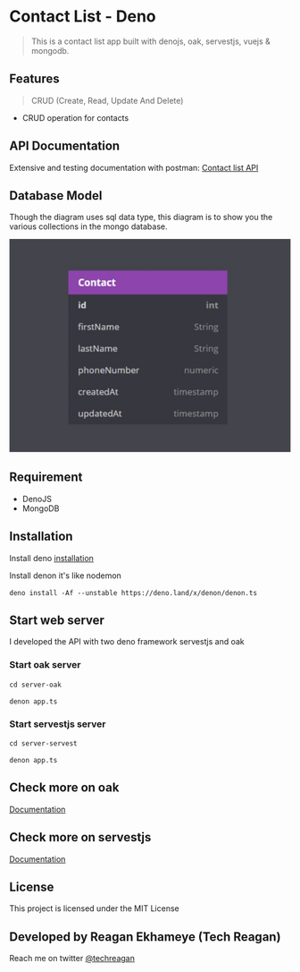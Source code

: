 # Contact List - Deno

> This is a contact list app built with denojs, oak, servestjs, vuejs & mongodb.

## Features

> CRUD (Create, Read, Update And Delete)

- CRUD operation for contacts

## API Documentation

Extensive and testing documentation with postman: [Contact list API](https://documenter.getpostman.com/view/9407876/SzmmUEYg?version=latest)

## Database Model

Though the diagram uses sql data type, this diagram is to show you the various collections in the mongo database.

![Screenshot](contact-ERD.jpg)

## Requirement

- DenoJS
- MongoDB

## Installation

Install deno [installation](https://deno.land/manual/getting_started/installation)

Install denon it's like nodemon

```console
deno install -Af --unstable https://deno.land/x/denon/denon.ts
```

## Start web server

I developed the API with two deno framework servestjs and oak

### Start oak server

```console
cd server-oak
```

```console
denon app.ts
```

### Start servestjs server

```console
cd server-servest
```

```console
denon app.ts
```

## Check more on oak

[Documentation](https://github.com/oakserver/oak)

## Check more on servestjs

[Documentation](https://servestjs.org/)

## License

This project is licensed under the MIT License

## Developed by Reagan Ekhameye (Tech Reagan)

Reach me on twitter [@techreagan](https://www.twitter.com/techreagan)
